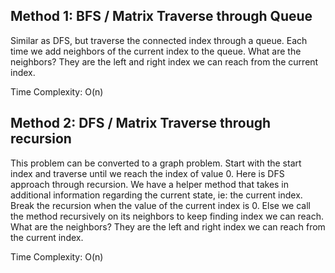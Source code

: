 ## Method 1: BFS / Matrix Traverse through Queue

Similar as DFS, but traverse the connected index through a queue. Each time we add neighbors of the current index to the queue.
What are the neighbors? They are the left and right index we can reach from the current index.

Time Complexity: O(n)

## Method 2: DFS / Matrix Traverse through recursion

This problem can be converted to a graph problem. Start with the start index and traverse until we reach the index of value 0. Here is 
DFS approach through recursion. We have a helper method that takes in additional information regarding the current state, ie: the current
index. Break the recursion when the value of the current index is 0. Else we call the method recursively on its neighbors to keep finding
index we can reach. What are the neighbors? They are the left and right index we can reach from the current index.

Time Complexity: O(n)

